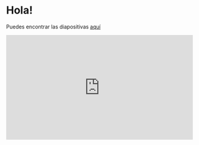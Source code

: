 # Hola!

Puedes encontrar las diapositivas [aquí](/slides.html)

<style>
.resp-container {
    position: relative;
    overflow: hidden;
    padding-top: 56.25%;
}

.testiframe {
    position: absolute;
    top: 0;
    left: 0;
    width: 100%;
    height: 100%;
    border: 0;
}
</style>

<div class="resp-container">
    <iframe class="testiframe" src="https://https://noeliarico.github.io/devfestspain2020/slides.html">
      Fallback text here for unsupporting browsers, of which there are scant few.
    </iframe>
</div>